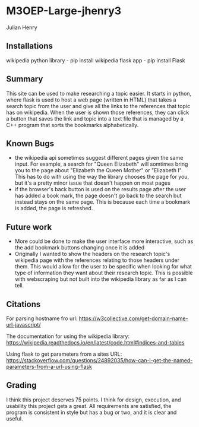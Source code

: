 # M3OEP-Large-jhenry3
Julian Henry


## Installations
wikipedia python library - pip install wikipedia
flask app -  pip install Flask

## Summary
This site can be used to make researching a topic easier. It starts in python, where flask is used to host a web page (written in HTML) that takes a search topic from the user and give all the links to the references that topic has on wikipedia. When the user is shown those references, they can click a button that saves the link and topic into a text file that is managed by a C++ program that sorts the bookmarks alphabetically.

## Known Bugs
- the wikipedia api sometimes suggest different pages given the same input. For example, a search for "Queen Elizabeth" will somtimes bring you to the page about "Elizabeth the Queen Mother" or "Elizabeth I". This has to do with using the way the library chooses the page for you, but it's a pretty minor issue that doesn't happen on most pages
- if the browser's back button is used on the results page after the user has added a book mark, the page doesn't go back to the search but instead stays on the same page. This is because each time a bookmark is added, the page is refreshed.

## Future work
- More could be done to make the user interface more interactive, such as the add bookmark buttons changing once it is added
- Originally I wanted to show the headers on the research topic's wikipedia page with the references relating to those headers under them. This would allow for the user to be specific when looking for what type of information they want about their research topic. This is possible with webscraping but not built into the wikipedia library as far as I can tell.

## Citations
For parsing hostname fro url:
https://w3collective.com/get-domain-name-url-javascript/

The documentation for using the wikipedia library:
https://wikipedia.readthedocs.io/en/latest/code.html#indices-and-tables

Using flask to get parameters from a sites URL:
https://stackoverflow.com/questions/24892035/how-can-i-get-the-named-parameters-from-a-url-using-flask

## Grading
I think this project deserves 75 points. I think for design, execution, and usability this project gets a great. All requirements are satisfied, the program is consistent in style but has a bug or two, and it is clear and useful.
